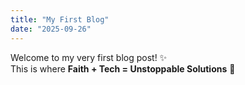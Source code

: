 ```yaml
---
title: "My First Blog"
date: "2025-09-26"
---
```


Welcome to my very first blog post! ✨  
This is where **Faith + Tech = Unstoppable Solutions** 🚀
